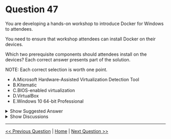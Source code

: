 # Question 47

You are developing a hands-on workshop to introduce Docker for Windows to attendees.

You need to ensure that workshop attendees can install Docker on their devices.

Which two prerequisite components should attendees install on the devices? Each correct answer presents part of the solution.

NOTE: Each correct selection is worth one point.

* A.Microsoft Hardware-Assisted Virtualization Detection Tool
* B.Kitematic
* C.BIOS-enabled virtualization
* D.VirtualBox
* E.Windows 10 64-bit Professional

<details>
  <summary>Show Suggested Answer</summary>

  <strong>CE</strong><br>
<p>C: Make sure your Windows system supports Hardware Virtualization Technology and that virtualization is enabled.</p>
<p>Ensure that hardware virtualization support is turned on in the BIOS settings. For example:</p>
<img src="images/q47_ref_4_0005100001.jpg" alt="Reference Image"><br>
<p>E: To run Docker, your machine must have a 64-bit operating system running Windows 7 or higher.</p>
<p>Reference:</p>
<p>https://docs.docker.com/toolbox/toolbox_install_windows/</p>
<p>https://blogs.technet.microsoft.com/canitpro/2015/09/08/step-by-step-enabling-hyper-v-for-use-on-windows-10/</p>

</details>

<details>
  <summary>Show Discussions</summary>

<blockquote><p><strong>fredgu</strong> <code>(Mon 05 Jun 2023 08:17)</code> - <em>Upvotes: 13</em></p><p>Just took the DP-100 test today, Dec 5, 2020, and found that none of the questions or knowledge points from page 1 to page 26 have been tested or mentioned. Nearly 95% of the questions tested in the exam were about Azure Data Science Service. And you are suggested to type codes to get familiar with the new coding style instead of wasting time on researching ML Studio (Classic) here.</p></blockquote>
<blockquote><p><strong>Winny</strong> <code>(Sat 02 Dec 2023 11:53)</code> - <em>Upvotes: 6</em></p><p>I totally disagree with @fredgu. I took the test on the last week of May 2021 and most but not all questions were in the exam. I Used this as revision and I did well in the exam.</p></blockquote>
<blockquote><p><strong>woyaodp100</strong> <code>(Fri 20 Oct 2023 14:03)</code> - <em>Upvotes: 2</em></p><p>can you be more clear of what consists P1 to P26? Which questions are these?</p></blockquote>
<blockquote><p><strong>Wayne888</strong> <code>(Wed 29 May 2024 15:03)</code> - <em>Upvotes: 1</em></p><p>I did pass with excellent over 900 scores with help here. But expect questions outside here. I used this practice as style of the test. I should say questions some times similar but not exact.</p></blockquote>
<blockquote><p><strong>SamiMelke</strong> <code>(Thu 29 Jun 2023 05:54)</code> - <em>Upvotes: 4</em></p><p>Can you clarify? what do you mean by the new coding style or Azure Data Science Service.</p></blockquote>
<blockquote><p><strong>Edhotp</strong> <code>(Sun 16 Jul 2023 00:31)</code> - <em>Upvotes: 4</em></p><p>Same with @fredgu, mostly it use new azure learning studio (ml.azure.com)</p></blockquote>
<blockquote><p><strong>ning</strong> <code>(Mon 11 Nov 2024 12:18)</code> - <em>Upvotes: 2</em></p><p>Documentation mentioned two things: virtualization and 64 bits operation system; mapping to answers will be C / E</p></blockquote>
<blockquote><p><strong>austin06112000</strong> <code>(Thu 05 Sep 2024 01:24)</code> - <em>Upvotes: 2</em></p><p>Answer is right. by Mar 4,2022.</p></blockquote>
<blockquote><p><strong>leraS28</strong> <code>(Mon 22 Jul 2024 22:41)</code> - <em>Upvotes: 1</em></p><p>I think we need virtualization, because the Students use Windows Machine, and we need Linux for machine learning. In Docker you can only use the same operating system, that means that first we need to install a Linux VM and Docker on top. Otherwise we should not need virtualization</p></blockquote>
<blockquote><p><strong>leraS28</strong> <code>(Tue 23 Jul 2024 23:38)</code> - <em>Upvotes: 1</em></p><p>I found even better explanation here https://sloopstash.com/blog/can-docker-containers-run-on-any-operating-system.html</p></blockquote>
<blockquote><p><strong>Akki0120</strong> <code>(Thu 04 Jan 2024 17:06)</code> - <em>Upvotes: 1</em></p><p>If anyone wants all questions ping me 9403778084</p></blockquote>
<blockquote><p><strong>Sandhya_Soman</strong> <code>(Fri 21 Jun 2024 09:29)</code> - <em>Upvotes: 1</em></p><p>HI Akki, Please help me with the questions</p></blockquote>
<blockquote><p><strong>unonw</strong> <code>(Thu 07 Mar 2024 15:45)</code> - <em>Upvotes: 1</em></p><p>can you help me too?</p></blockquote>
<blockquote><p><strong>bikydrum</strong> <code>(Mon 19 Aug 2024 22:29)</code> - <em>Upvotes: 1</em></p><p>Need your help with questions.</p></blockquote>
<blockquote><p><strong>Akki0120</strong> <code>(Thu 04 Jan 2024 17:02)</code> - <em>Upvotes: 4</em></p><p>If anyone wants all questions ping me 9403778084</p></blockquote>
<blockquote><p><strong>shaimag</strong> <code>(Mon 12 Feb 2024 18:55)</code> - <em>Upvotes: 2</em></p><p>hi Akki , Can you help me with the Question Sets</p></blockquote>
<blockquote><p><strong>unonw</strong> <code>(Thu 07 Mar 2024 15:44)</code> - <em>Upvotes: 1</em></p><p>can you help me too?</p></blockquote>
<blockquote><p><strong>morojenie</strong> <code>(Thu 29 Feb 2024 09:58)</code> - <em>Upvotes: 1</em></p><p>can you help me too?</p></blockquote>
<blockquote><p><strong>abhijmk</strong> <code>(Mon 25 Dec 2023 05:35)</code> - <em>Upvotes: 2</em></p><p>C&amp;E are absolutely correct , for more details can refer here https://docs.docker.com/docker-for-windows/install-windows-home</p></blockquote>
<blockquote><p><strong>narendralv</strong> <code>(Sat 16 Dec 2023 18:04)</code> - <em>Upvotes: 4</em></p><p>C &amp; E are correct. Please follow the link for more information https://docs.docker.com/docker-for-windows/install/</p></blockquote>
<blockquote><p><strong>prashantjoge</strong> <code>(Mon 20 Nov 2023 19:07)</code> - <em>Upvotes: 1</em></p><p>azure databricks support clustering while azure data factory supports orchestration (https://docs.microsoft.com/en-us/azure/databricks/clusters/configure).  The orchestration here should be in the context of data processing (think SSIS, ETL, informatica etc.)  Answer should be B. Azure containers  instances provide some basic orchestration capabilities, but then again the context is different. https://docs.microsoft.com/en-us/azure/container-instances/container-instances-orchestrator-relationship</p></blockquote>
<blockquote><p><strong>dev2dev</strong> <code>(Sun 03 Sep 2023 05:17)</code> - <em>Upvotes: 2</em></p><p>I think its c and d. because the question is asking about the components. how OS is a component?</p></blockquote>
<blockquote><p><strong>levm39</strong> <code>(Sat 07 Oct 2023 11:22)</code> - <em>Upvotes: 1</em></p><p>VirtualBox is not required for Docker. C is correct, I would assume the OS is already installed, but anyway I think the answer is correct, just tricky</p></blockquote>
<blockquote><p><strong>foorx</strong> <code>(Wed 23 Nov 2022 13:58)</code> - <em>Upvotes: 4</em></p><p>Docker can now run on Win 10 Home with WSL2 now?</p></blockquote>
<blockquote><p><strong>Parzival</strong> <code>(Mon 13 Feb 2023 23:55)</code> - <em>Upvotes: 2</em></p><p>Yes,
https://docs.docker.com/docker-for-windows/install-windows-home/</p></blockquote>

</details>

---

[<< Previous Question](question_46.md) | [Home](/index.md) | [Next Question >>](question_48.md)
